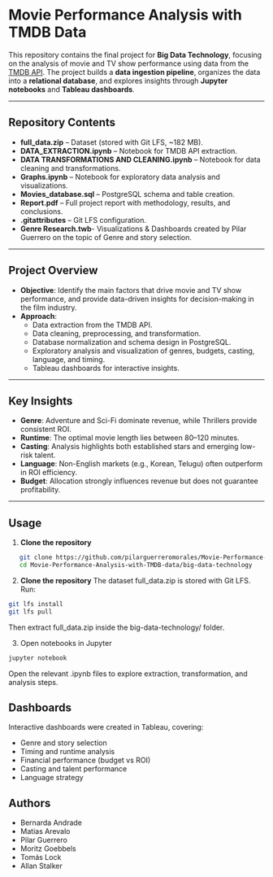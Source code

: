 # Movie Performance Analysis with TMDB Data

This repository contains the final project for **Big Data Technology**, focusing on the analysis of movie and TV show performance using data from the [TMDB API](https://developer.themoviedb.org/docs). The project builds a **data ingestion pipeline**, organizes the data into a **relational database**, and explores insights through **Jupyter notebooks** and **Tableau dashboards**.

---

## Repository Contents

- **full_data.zip** – Dataset (stored with Git LFS, ~182 MB).  
- **DATA_EXTRACTION.ipynb** – Notebook for TMDB API extraction.  
- **DATA TRANSFORMATIONS AND CLEANING.ipynb** – Notebook for data cleaning and transformations.  
- **Graphs.ipynb** – Notebook for exploratory data analysis and visualizations.  
- **Movies_database.sql** – PostgreSQL schema and table creation.  
- **Report.pdf** – Full project report with methodology, results, and conclusions.  
- **.gitattributes** – Git LFS configuration.
- **Genre Research.twb**- Visualizations & Dashboards created by Pilar Guerrero on the topic of Genre and story selection.

---

## Project Overview

- **Objective**: Identify the main factors that drive movie and TV show performance, and provide data-driven insights for decision-making in the film industry.  
- **Approach**:  
  - Data extraction from the TMDB API.  
  - Data cleaning, preprocessing, and transformation.  
  - Database normalization and schema design in PostgreSQL.  
  - Exploratory analysis and visualization of genres, budgets, casting, language, and timing.  
  - Tableau dashboards for interactive insights.  

---

## Key Insights

- **Genre**: Adventure and Sci-Fi dominate revenue, while Thrillers provide consistent ROI.  
- **Runtime**: The optimal movie length lies between 80–120 minutes.  
- **Casting**: Analysis highlights both established stars and emerging low-risk talent.  
- **Language**: Non-English markets (e.g., Korean, Telugu) often outperform in ROI efficiency.  
- **Budget**: Allocation strongly influences revenue but does not guarantee profitability.  

---

## Usage

1. **Clone the repository**  
```bash
   git clone https://github.com/pilarguerreromorales/Movie-Performance-Analysis-with-TMDB-data.git
   cd Movie-Performance-Analysis-with-TMDB-data/big-data-technology
```

2. **Clone the repository** 
The dataset full_data.zip is stored with Git LFS.
Run:

```bash
git lfs install
git lfs pull
```
Then extract full_data.zip inside the big-data-technology/ folder.

3. Open notebooks in Jupyter

 ```bash
jupyter notebook
  ```
Open the relevant .ipynb files to explore extraction, transformation, and analysis steps.

## Dashboards
Interactive dashboards were created in Tableau, covering:

- Genre and story selection
- Timing and runtime analysis
- Financial performance (budget vs ROI)
- Casting and talent performance
- Language strategy

## Authors
- Bernarda Andrade
- Matias Arevalo
- Pilar Guerrero
- Moritz Goebbels
- Tomás Lock
- Allan Stalker
